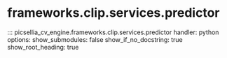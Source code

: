 # frameworks.clip.services.predictor

::: picsellia_cv_engine.frameworks.clip.services.predictor
    handler: python
    options:
        show_submodules: false
        show_if_no_docstring: true
        show_root_heading: true
